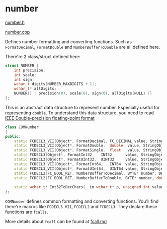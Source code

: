 # number

[number.h](https://github.com/dotnet/coreclr/blob/master/src/classlibnative/bcltype/number.h)

[number.cpp](https://github.com/dotnet/coreclr/blob/master/src/classlibnative/bcltype/number.cpp)

Defines number formatting and converting functions. Such as `FormatDecimal`, `FormatDouble` and `NumberBufferToDouble` are all defined here.

There're 2 class/struct defined here:

```cpp
struct NUMBER {
    int precision;
    int scale;
    int sign;
    wchar_t digits[NUMBER_MAXDIGITS + 1];
    wchar_t* allDigits;
    NUMBER() : precision(0), scale(0), sign(0), allDigits(NULL) {}
};
```
This is an abstract data structure to represent number. Especially useful for representing `double`. To understand this data structure, you need to read [IEEE Double-precision floating-point format](https://en.wikipedia.org/wiki/Double-precision_floating-point_format)

```cpp
class COMNumber
{
public:
    static FCDECL3_VII(Object*, FormatDecimal, FC_DECIMAL value, StringObject* formatUNSAFE, NumberFormatInfo* numfmtUNSAFE);
    static FCDECL3_VII(Object*, FormatDouble,  double  value, StringObject* formatUNSAFE, NumberFormatInfo* numfmtUNSAFE);
    static FCDECL3_VII(Object*, FormatSingle,  float   value, StringObject* formatUNSAFE, NumberFormatInfo* numfmtUNSAFE);
    static FCDECL3(Object*, FormatInt32,   INT32      value, StringObject* formatUNSAFE, NumberFormatInfo* numfmtUNSAFE);
    static FCDECL3(Object*, FormatUInt32,  UINT32     value, StringObject* formatUNSAFE, NumberFormatInfo* numfmtUNSAFE);
    static FCDECL3_VII(Object*, FormatInt64,   INT64  value, StringObject* formatUNSAFE, NumberFormatInfo* numfmtUNSAFE);
    static FCDECL3_VII(Object*, FormatUInt64,  UINT64 value, StringObject* formatUNSAFE, NumberFormatInfo* numfmtUNSAFE);
    static FCDECL2(FC_BOOL_RET, NumberBufferToDecimal, BYTE* number, DECIMAL* value);
    static FCDECL2(FC_BOOL_RET, NumberBufferToDouble, BYTE* number, double* value);
    
    static wchar_t* Int32ToDecChars(__in wchar_t* p, unsigned int value, int digits);
};
```

`COMNumber` defines common formatting and converting functions. You'll find there're macros like `FCDECL3_VII`, `FCDECL2` and `FCDECL3`. They declare these functions are `fcalls`.

More details about `fcall` can be found at [fcall.md](../../../vm/fcall.md)